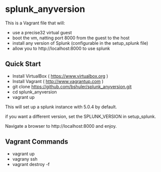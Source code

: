 splunk_anyversion
=================

This is a Vagrant file that will:

- use a precise32 virtual guest
- boot the vm, natting port 8000 from the guest to the host
- install any version of Splunk (configurable in the setup_splunk file)
- allow you to http://localhost:8000 to use splunk

Quick Start
-----------

- Install VirtualBox ( https://www.virtualbox.org )
- Install Vagrant  ( http://www.vagrantup.com )
- git clone https://github.com/bshuler/splunk_anyversion.git
- cd splunk_anyversion
- vagrant up

This will set up a splunk instance with 5.0.4 by default.

if you want a different version, set the SPLUNK_VERSION in setup_splunk.

Navigate a browser to http://localhost:8000 and enjoy.

Vagrant Commands
----------------

- vagrant up
- vagrany ssh
- vagrant destroy -f

